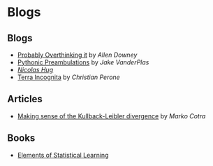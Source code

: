 # Blogs

## Blogs

* [Probably Overthinking it](https://www.allendowney.com/blog/) by _Allen Downey_
* [Pythonic Preambulations](http://jakevdp.github.io/) by _Jake VanderPlas_
* [_Nicolas Hug_](http://nicolas-hug.com/blog/)
* [Terra Incognita](http://blog.christianperone.com/) by _Christian Perone_

## Articles

* [Making sense of the Kullback-Leibler divergence](https://medium.com/@cotra.marko/making-sense-of-the-kullback-leibler-kl-divergence-b0d57ee10e0a) by _Marko Cotra_

## Books

* [Elements of Statistical Learning](https://web.stanford.edu/~hastie/ElemStatLearn/)

